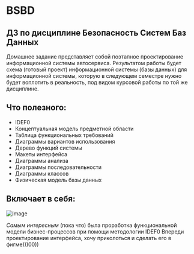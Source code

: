 # BSBD
## ДЗ по дисциплине Безопасность Систем Баз Данных

Домашнее задание представляет собой поэтапное проектирование информационной системы автосервиса.
Результатом работы будет схема (готовый проект) информационной системы (базы данных) для информационной системы, которую в следующем семестре нужно будет воплотить в реальность, под видом курсовой работы по той же дисциплине.

## Что полезного:
- IDEF0
- Концептуальная модель предметной области
- Таблица функциональных требований
- Диаграммы вариантов использования
- Дерево функций системы
- Макеты интерфейса
- Диаграммы анализа
- Диаграммы последовательности
- Диаграммы классов
- Физическая модель базы данных

  
## Включает в себя: 
![image](https://github.com/StasyanVinograd/BSBD/assets/70847029/66a0df35-e7ce-4194-bc94-6389e7a2da6c)


*Самым интересным* (пока что) была проработка функциональной модели бизнес-процессов при помощи методологии IDEF0
Впереди проектирование интерфейса, хочу приколоться и сделать его в фигме)))00))



